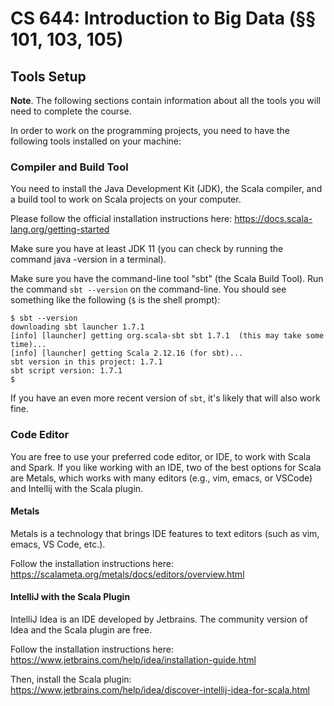 # CS 644: Introduction to Big Data (§§ 101, 103, 105)

## Tools Setup

**Note**. The following sections contain information about all the tools you
will need to complete the course. 

In order to work on the programming projects, you need to have the following tools installed on your machine:

<!-- Oracle  JDK, the Java Development Kit, version 1.8. Note some assignments may  work with Java 1.7, but we grade the assignments with 1.8, so we  strongly recommend to use Java 1.8. Check you have the right version by  typing in the console: -->

### Compiler and Build Tool

You need to install the Java Development Kit (JDK), the Scala compiler, and a build tool to work on Scala projects on your computer.

Please follow the official installation instructions here: https://docs.scala-lang.org/getting-started

M​ake sure you have at least JDK 11 (you can check by running the command java -version in a terminal).

Make sure you have the command-line tool "sbt" (the Scala Build Tool). Run
the command `sbt --version` on the command-line. You should see something
like the following (`$` is the shell prompt):

```shell
$ sbt --version
downloading sbt launcher 1.7.1
[info] [launcher] getting org.scala-sbt sbt 1.7.1  (this may take some time)...
[info] [launcher] getting Scala 2.12.16 (for sbt)...
sbt version in this project: 1.7.1
sbt script version: 1.7.1
$
```
   
If you have an even more recent version of `sbt`, it's likely that will also work fine.
   
### Code Editor

You are free to use your preferred code editor, or IDE, to work with Scala and
Spark. If you like working with an IDE, two of the best options for Scala are
Metals, which works with many editors (e.g., vim, emacs, or VSCode) and Intellij with the Scala plugin.

#### Metals

Metals is a technology that brings IDE features to text editors (such as vim, emacs, VS Code, etc.).

Follow the installation instructions here: https://scalameta.org/metals/docs/editors/overview.html


#### IntelliJ with the Scala Plugin

IntelliJ Idea is an IDE developed by Jetbrains. The community version of Idea and the Scala plugin are free.

Follow the installation instructions here: https://www.jetbrains.com/help/idea/installation-guide.html

Then, install the Scala plugin: https://www.jetbrains.com/help/idea/discover-intellij-idea-for-scala.html




<!-- 1 -->
<!-- java -version -->
<!-- Scala Build Tool (sbt), a build tool for Scala, version 0.13.x, or newer. -->

<!-- The Scala IDE for Eclipse, Intellij IDEA or another IDE of your choice. -->

<!-- Please follow the instructions on this page carefully. -->

<!-- Installing the JDK -->
<!-- Linux -->
<!-- Ubuntu, Debian: To install the JDK using apt-get, execute the following command in a terminal sudo apt-get install openjdk-8-jdk -->

<!-- Fedora, Oracle, Red Had: To install the JDK using yum, execute the following command in a terminal su -c "yum install java-1.8.0-openjdk-devel" -->

<!-- Manual Installation: To install the JDK manually on a Linux system, follow these steps: -->

<!-- Download the .tar.gz archive from the Oracle website -->

<!-- 2. Unpack the downloaded archive to a directory of your choice -->

<!-- 3. Add the bin/ directory of the extracted JDK to the PATH environment variable. Open the file ~/.bashrc in an editor (create it if it doesn't exist) and add the following line: -->

<!-- 1 -->
<!-- export PATH="/PATH/TO/YOUR/jdk1.8.0-VERSION/bin:$PATH" -->
<!-- If you are using another shell, add that line in the corresponding configuration file (e.g. ~/.zshrc for zsh). -->

<!-- Verify your setup: Open a new terminal (to apply the changed ~/.bashrc  in case you did the manual installation) and type java -version. If you  have problems installing the JDK, ask for help on the forums. -->

<!-- Mac OS X -->
<!-- Mac OS X either comes with a pre-installed JDK, or installs it automatically. -->

<!-- To  verify your JDK installation, open the Terminal application in  /Applications/Utilities/ and type java -version. If the JDK is not yet  installed, the system will ask you if you would like to download and  install it. Make sure you install Java 1.8. -->

<!-- Windows -->
<!-- Download the JDK installer for Windows from the Oracle website. -->

<!-- Run the installer. -->

<!-- Add the bin  directory of the installed JDK to the PATH environment variable, as  described here. -->

<!-- To  verify the JDK installation, open the Command Prompt and type `java  -version`. If you run into any problem, go to the official Oracle documentation. -->

<!-- Installing sbt -->
<!-- Follow the instructions for your platform to get it running. -->

<!-- This course requires sbt version >0.13.x.  If you have previously installed sbt 0.12.x, you need to uninstall it  and install a newer version. sbt 0.13.x can be used for projects and  other courses requiring sbt 0.12.x, but not the other way around. If in  doubt, you can check your currently installed sbt like this: in an  arbitrary directory that is not a programming assignment or otherwise an  sbt project, run: -->

<!-- 1 -->
<!-- $ sbt about -->
<!-- You should see something like this: -->

<!-- 1 -->
<!-- This is sbt 1.1.0 -->
<!-- If the sbt command is not found, you need to install sbt. In this case, go to the official instructions for your platform. -->

